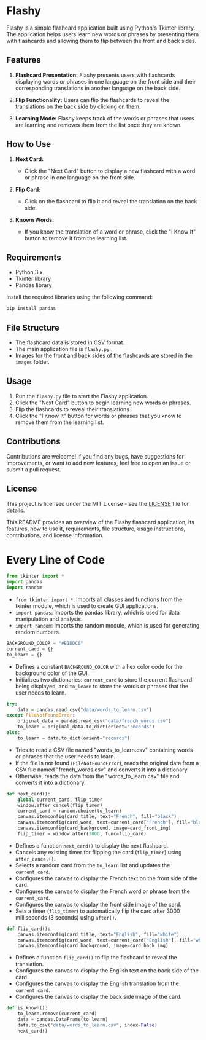 


# Flashy

Flashy is a simple flashcard application built using Python's Tkinter library. The application helps users learn new words or phrases by presenting them with flashcards and allowing them to flip between the front and back sides.

## Features

1. **Flashcard Presentation:** Flashy presents users with flashcards displaying words or phrases in one language on the front side and their corresponding translations in another language on the back side.

2. **Flip Functionality:** Users can flip the flashcards to reveal the translations on the back side by clicking on them.

3. **Learning Mode:** Flashy keeps track of the words or phrases that users are learning and removes them from the list once they are known.

## How to Use

1. **Next Card:**
   - Click the "Next Card" button to display a new flashcard with a word or phrase in one language on the front side.

2. **Flip Card:**
   - Click on the flashcard to flip it and reveal the translation on the back side.

3. **Known Words:**
   - If you know the translation of a word or phrase, click the "I Know It" button to remove it from the learning list.


## Requirements

- Python 3.x
- Tkinter library
- Pandas library

Install the required libraries using the following command:

```bash
pip install pandas
```
## File Structure

- The flashcard data is stored in CSV format.
- The main application file is `flashy.py`.
- Images for the front and back sides of the flashcards are stored in the `images` folder.

## Usage

1. Run the `flashy.py` file to start the Flashy application.
2. Click the "Next Card" button to begin learning new words or phrases.
3. Flip the flashcards to reveal their translations.
4. Click the "I Know It" button for words or phrases that you know to remove them from the learning list.

## Contributions

Contributions are welcome! If you find any bugs, have suggestions for improvements, or want to add new features, feel free to open an issue or submit a pull request.

## License

This project is licensed under the MIT License - see the [LICENSE](LICENSE) file for details.


This README provides an overview of the Flashy flashcard application, its features, how to use it, requirements, file structure, usage instructions, contributions, and license information.

# Every Line of Code



```python
from tkinter import *
import pandas
import random
```

- `from tkinter import *`: Imports all classes and functions from the tkinter module, which is used to create GUI applications.
- `import pandas`: Imports the pandas library, which is used for data manipulation and analysis.
- `import random`: Imports the random module, which is used for generating random numbers.

```python
BACKGROUND_COLOR = "#B1DDC6"
current_card = {}
to_learn = {}
```

- Defines a constant `BACKGROUND_COLOR` with a hex color code for the background color of the GUI.
- Initializes two dictionaries: `current_card` to store the current flashcard being displayed, and `to_learn` to store the words or phrases that the user needs to learn.

```python
try:
    data = pandas.read_csv("data/words_to_learn.csv")
except FileNotFoundError:
    original_data = pandas.read_csv("data/french_words.csv")
    to_learn = original_data.to_dict(orient="records")
else:
    to_learn = data.to_dict(orient="records")
```

- Tries to read a CSV file named "words_to_learn.csv" containing words or phrases that the user needs to learn.
- If the file is not found (`FileNotFoundError`), reads the original data from a CSV file named "french_words.csv" and converts it into a dictionary.
- Otherwise, reads the data from the "words_to_learn.csv" file and converts it into a dictionary.

```python
def next_card():
    global current_card, flip_timer
    window.after_cancel(flip_timer)
    current_card = random.choice(to_learn)
    canvas.itemconfig(card_title, text="French", fill="black")
    canvas.itemconfig(card_word, text=current_card["French"], fill="black")
    canvas.itemconfig(card_background, image=card_front_img)
    flip_timer = window.after(3000, func=flip_card)
```

- Defines a function `next_card()` to display the next flashcard.
- Cancels any existing timer for flipping the card (`flip_timer`) using `after_cancel()`.
- Selects a random card from the `to_learn` list and updates the `current_card`.
- Configures the canvas to display the French text on the front side of the card.
- Configures the canvas to display the French word or phrase from the `current_card`.
- Configures the canvas to display the front side image of the card.
- Sets a timer (`flip_timer`) to automatically flip the card after 3000 milliseconds (3 seconds) using `after()`.

```python
def flip_card():
    canvas.itemconfig(card_title, text="English", fill="white")
    canvas.itemconfig(card_word, text=current_card["English"], fill="white")
    canvas.itemconfig(card_background, image=card_back_img)
```

- Defines a function `flip_card()` to flip the flashcard to reveal the translation.
- Configures the canvas to display the English text on the back side of the card.
- Configures the canvas to display the English translation from the `current_card`.
- Configures the canvas to display the back side image of the card.

```python
def is_known():
    to_learn.remove(current_card)
    data = pandas.DataFrame(to_learn)
    data.to_csv("data/words_to_learn.csv", index=False)
    next_card()
```

